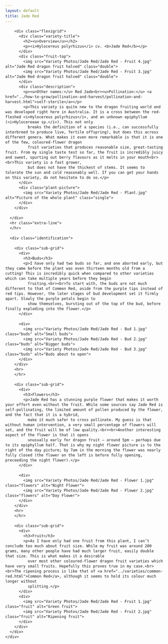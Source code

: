 ```yaml
---
layout: default
title: Jade Red
---
```


<head>
    <link href="varieties.css" type="text/css" rel="stylesheet">
</head>

<body>
  <div class="grid-for-copyright">
    <div class="grid-container">
      <div class="overview">

        <div class="flexigrid">
          <div class="variety-title">
            <h2><u>Overview</u></h2>
            <p><i>Hylocereus polyrhizus</i> cv. <b>Jade Red</b></p>
          </div>
          <div class="fruit-top">
            <img src="Variety Photos/Jade Red/Jade Red - Fruit 4.jpg" alt="Jade Red dragon fruit halved" class="double">
            <img src="Variety Photos/Jade Red/Jade Red - Fruit 3.jpg" alt="Jade Red dragon fruit halved" class="double">
          </div>
          <div class="description">
            <p><u>Other names:</u> Red Jade<br><u>Pollination:</u> <a href="../how-to-grow/pollination-and-harvest/pollination-and-harvest.html">self-sterile</a></p>
            <p>This variety is quite new to the dragon fruiting world and was developed right here in Australia. It is a cross between the red-fleshed <i>Hylocereus polyrhizus</i>, and an unknown epiphyllum (<i>Hylocereeae sp.</i>). This not only
              breaks the definition of a species (i.e., can successfully interbreed to produce live, fertile offspring), but does this across different genera. What makes it even more remarkable is that it is one of the few, coloured-flower dragon
              fruit varieties that produces reasonable size, great-tasting fruit. From my single taste test so far, the fruit is incredibly juicy and sweet, spurting out berry flavours as it melts in your mouth<br><br>This variety is a fast grower,
              but does not have the thickest of stems. It seems to tolerate the sun and cold reasonably well. If you can get your hands on this variety, do not hesitate to do so.</p>
          </div>
          <div class="plant-picture">
            <img src="Variety Photos/Jade Red/Jade Red - Plant.jpg" alt="Picture of the whole plant" class="single">
          </div>
        </div>

      </div>
      <hr class="extra-line">
      </hr>

      <div class="identification">

        <div class="sub-grid">
          <div>
            <h3>Buds</h3>
            <p>I have only had two buds so far, and one aborted early, but they came before the plant was even thirteen months old from a cutting! This is incredibly quick when compared to other varieties which can take multiple years before they begin
              fruiting.<br><br>To start with, the buds are not much different to that of Common Red, aside from the purple tips instead of red tips. However, the later stages of bud development set it firmly apart. Slowly the purple petals begin to
              show themselves, bursting out of the top of the bud, before finally exploding into the flower.</p>
          </div>

          <div>
            <img src="Variety Photos/Jade Red/Jade Red - Bud 1.jpg" class="buds" alt="Small buds">
            <img src="Variety Photos/Jade Red/Jade Red - Bud 2.jpg" class="buds" alt="Bigger buds">
            <img src="Variety Photos/Jade Red/Jade Red - Bud 3.jpg" class="buds" alt="Buds about to open">
          </div>
        </div>
        <hr>
        </hr>

        <div class="sub-grid">
          <div>
            <h3>Flowers</h3>
            <p>Jade Red has a stunning purple flower that makes it worth your effort even without the fruit. While some sources say Jade Red is self-pollinating, the limited amount of pollen produced by the flower, and the fact that it is a hybrid,
              make it much safer to cross pollinate. My guess is that without human intervention, a very small percentage of flowers will set, and the fruit will be of low quality.<br><br>Another interesting aspect of the flower is that it opens
              unusually early for dragon fruit – around 5pm – perhaps due to its epiphyllum half. That is why my night flower picture is to the right of the day picture; by 7am in the morning the flower was nearly fully closed (the flower on the left is before fully opening, preceeding the night flower).</p>
          </div>

          <div>
            <img src="Variety Photos/Jade Red/Jade Red - Flower 1.jpg" class="flowers" alt="Night Flower">
            <img src="Variety Photos/Jade Red/Jade Red - Flower 2.jpg" class="flowers" alt="Day Flower">
          </div>
        </div>
        <hr>
        </hr>

        <div class="sub-grid">
          <div>
            <h3>Fruit</h3>
            <p>As I have only had one fruit from this plant, I can’t conclude too much about fruit size. While my fruit was around 200 grams, many other people have had much larger fruit, easily double that size. This is what makes it a desirable
              over most other coloured-flower dragon fruit varieties which have very small fruits. Hopefully this proves true in my case.<br><br>The ripening process is like that of <a href="../varieties/common-red.html">Common Red</a>, although it seems to hold its colour much longer without
              splitting.</p>
          </div>
          <div>
            <img src="Variety Photos/Jade Red/Jade Red - Fruit 1.jpg" class="fruit" alt="Green fruit">
            <img src="Variety Photos/Jade Red/Jade Red - Fruit 2.jpg" class="fruit" alt="Ripening fruit">
          </div>
        </div>
      </div>
    </div>
  </div>
</body>

</html>
